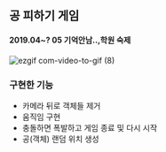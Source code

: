 ## 공 피하기 게임 
#### 2019.04~? 05 기억안남..,학원 숙제 


![ezgif com-video-to-gif (8)](https://user-images.githubusercontent.com/39898938/75514561-1596dc00-5a3b-11ea-996c-b8d2b762d2ff.gif)

### 구현한 기능 
- 카메라 뒤로 객체들 제거
- 움직임 구현
- 충돌하면 폭발하고 게임 종료 및 다시 시작 
- 공(객체) 랜덤 위치 생성
